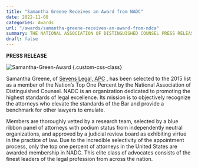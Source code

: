 ```yaml
---
title: "Samantha Greene Receives an Award from NADC"
date: 2022-11-08
categories: Awards
url: "/awards/samantha-greene-receives-an-award-from-ndca"
summary: THE NATIONAL ASSOCIATION OF DISTINGUISHED COUNSEL PRESS RELEASE Samantha Greene, of Sevens Legal, APC, has been selected to the 2015 list as a member of the Nation’s Top One Percent by the National Association of Distinguished Counsel.  NADC is an organization dedicated to promoting the highest standards of legal excellence.  Its mission is to objectively
draft: false
---
```


**PRESS RELEASE**

![Samantha-Green-Award](/img/Samantha-Green-Award.png "Samantha-Green-Award")
{.custom-css-class}

Samantha Greene, of [Sevens Legal, APC](https://www.sevenslegal.com/ "Sevens Legal, APC") , has been selected to the 2015 list as a member of the Nation’s Top One Percent by the National Association of Distinguished Counsel.  NADC is an organization dedicated to promoting the highest standards of legal excellence.  Its mission is to objectively recognize the attorneys who elevate the standards of the Bar and provide a benchmark for other lawyers to emulate.

Members are thoroughly vetted by a research team, selected by a blue ribbon panel of attorneys with podium status from independently neutral organizations, and approved by a judicial review board as exhibiting virtue in the practice of law.  Due to the incredible selectivity of the appointment process, only the top one percent of attorneys in the United States are awarded membership in NADC.  This elite class of advocates consists of the finest leaders of the legal profession from across the nation.